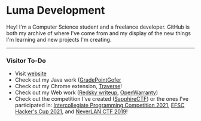 # Luma Development
Hey! I'm a Computer Science student and a freelance developer. GitHub is both my archive of where I've come from and my display of the new things I'm learning and new projects I'm creating.

---

### Visitor To-Do
- Visit [website](https://lumadevelopment.net)
- Check out my Java work ([GradePointGofer](https://github.com/LumaDevelopment/GradePointGofer)
- Check out my Chrome extension, [Traverse](https://github.com/LumaDevelopment/Traverse)!
- Check out my Web work ([Redsky writeup](https://gist.github.com/LumaDevelopment/f2a34a202fed6ab5a7f3a31282834943), [OpenWarranty](https://github.com/LumaDevelopment/OpenWarranty))
- Check out the competition I've created ([SapphireCTF](https://github.com/LumaDevelopment/SapphireCTF)) or the ones I've participated in: [Intercollegiate Programming Competition 2021](https://github.com/LumaDevelopment/intercollegiate-programming-competition-2021), [EFSC Hacker's Cup 2021](https://github.com/LumaDevelopment/efsc-hackers-cup-2021), and [NeverLAN CTF 2019](https://github.com/LumaDevelopment/neverlanctf-2019-writeups)!
